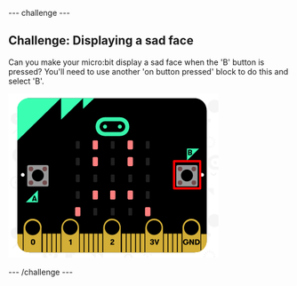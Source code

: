 --- challenge ---
## Challenge: Displaying a sad face
Can you make your micro:bit display a sad face when the 'B' button is pressed? You'll need to use another 'on button pressed' block to do this and select 'B'. 

![screenshot](images/badge-sad-emulator.png)




--- /challenge ---